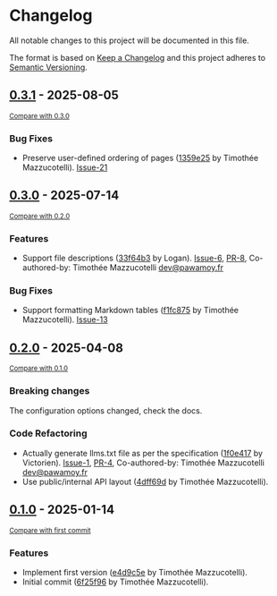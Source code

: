 # Changelog

All notable changes to this project will be documented in this file.

The format is based on [Keep a Changelog](http://keepachangelog.com/en/1.0.0/)
and this project adheres to [Semantic Versioning](http://semver.org/spec/v2.0.0.html).

<!-- insertion marker -->
## [0.3.1](https://github.com/pawamoy/mkdocs-llmstxt/releases/tag/0.3.1) - 2025-08-05

<small>[Compare with 0.3.0](https://github.com/pawamoy/mkdocs-llmstxt/compare/0.3.0...0.3.1)</small>

### Bug Fixes

- Preserve user-defined ordering of pages ([1359e25](https://github.com/pawamoy/mkdocs-llmstxt/commit/1359e250e675f7742d18f9641136fccc26199773) by Timothée Mazzucotelli). [Issue-21](https://github.com/pawamoy/mkdocs-llmstxt/issues/21)

## [0.3.0](https://github.com/pawamoy/mkdocs-llmstxt/releases/tag/0.3.0) - 2025-07-14

<small>[Compare with 0.2.0](https://github.com/pawamoy/mkdocs-llmstxt/compare/0.2.0...0.3.0)</small>

### Features

- Support file descriptions ([33f64b3](https://github.com/pawamoy/mkdocs-llmstxt/commit/33f64b306199218dbb34cd796e59113388a6c26c) by Logan). [Issue-6](https://github.com/pawamoy/mkdocs-llmstxt/issues/6), [PR-8](https://github.com/pawamoy/mkdocs-llmstxt/pull/8), Co-authored-by: Timothée Mazzucotelli <dev@pawamoy.fr>

### Bug Fixes

- Support formatting Markdown tables ([f1fc875](https://github.com/pawamoy/mkdocs-llmstxt/commit/f1fc8757dcab95af7b645331ddc5f1f01888bc88) by Timothée Mazzucotelli). [Issue-13](https://github.com/pawamoy/mkdocs-llmstxt/issues/13)

## [0.2.0](https://github.com/pawamoy/mkdocs-llmstxt/releases/tag/0.2.0) - 2025-04-08

<small>[Compare with 0.1.0](https://github.com/pawamoy/mkdocs-llmstxt/compare/0.1.0...0.2.0)</small>

### Breaking changes

The configuration options changed, check the docs.

### Code Refactoring

- Actually generate llms.txt file as per the specification ([1f0e417](https://github.com/pawamoy/mkdocs-llmstxt/commit/1f0e417855240a8aab07c3cbcfeb8b8251c1ffb4) by Victorien). [Issue-1](https://github.com/pawamoy/mkdocs-llmstxt/issues/1), [PR-4](https://github.com/pawamoy/mkdocs-llmstxt/pull/4), Co-authored-by: Timothée Mazzucotelli <dev@pawamoy.fr>
- Use public/internal API layout ([4dff69d](https://github.com/pawamoy/mkdocs-llmstxt/commit/4dff69db35d895e8d04535e75a2e08d0a219dc88) by Timothée Mazzucotelli).

## [0.1.0](https://github.com/pawamoy/mkdocs-llmstxt/releases/tag/0.1.0) - 2025-01-14

<small>[Compare with first commit](https://github.com/pawamoy/mkdocs-llmstxt/compare/6f25f9610f2fbccdbaf3f8960bc058dc3d2a8c1e...0.1.0)</small>

### Features

- Implement first version ([e4d9c5e](https://github.com/pawamoy/mkdocs-llmstxt/commit/e4d9c5e76fa2dce9c190fdb1bb6bb873d1f6622e) by Timothée Mazzucotelli).
- Initial commit ([6f25f96](https://github.com/pawamoy/mkdocs-llmstxt/commit/6f25f9610f2fbccdbaf3f8960bc058dc3d2a8c1e) by Timothée Mazzucotelli).
